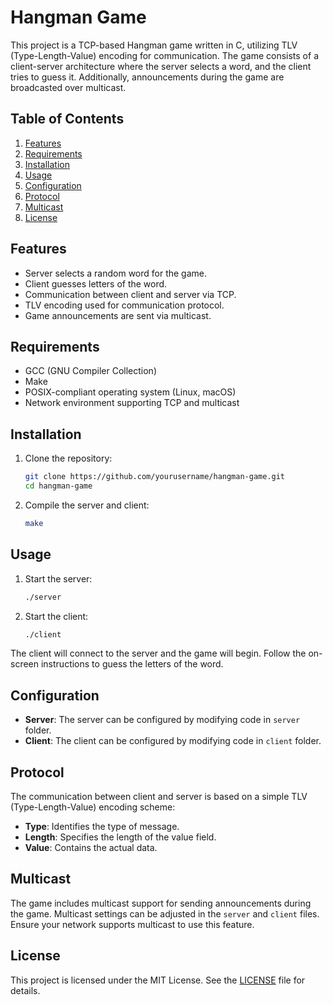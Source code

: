 # Hangman Game

This project is a TCP-based Hangman game written in C, utilizing TLV (Type-Length-Value) encoding for communication. The game consists of a client-server architecture where the server selects a word, and the client tries to guess it. Additionally, announcements during the game are broadcasted over multicast.

## Table of Contents
1. [Features](#features)
2. [Requirements](#requirements)
3. [Installation](#installation)
4. [Usage](#usage)
5. [Configuration](#configuration)
6. [Protocol](#protocol)
7. [Multicast](#multicast)
9. [License](#license)

## Features
- Server selects a random word for the game.
- Client guesses letters of the word.
- Communication between client and server via TCP.
- TLV encoding used for communication protocol.
- Game announcements are sent via multicast.

## Requirements
- GCC (GNU Compiler Collection)
- Make
- POSIX-compliant operating system (Linux, macOS)
- Network environment supporting TCP and multicast

## Installation
1. Clone the repository:
    ```sh
    git clone https://github.com/yourusername/hangman-game.git
    cd hangman-game
    ```

2. Compile the server and client:
    ```sh
    make
    ```

## Usage
1. Start the server:
    ```sh
    ./server
    ```

2. Start the client:
    ```sh
    ./client
    ```

The client will connect to the server and the game will begin. Follow the on-screen instructions to guess the letters of the word.

## Configuration
- **Server**: The server can be configured by modifying code in `server` folder. 
- **Client**: The client can be configured by modifying code in `client` folder. 

## Protocol
The communication between client and server is based on a simple TLV (Type-Length-Value) encoding scheme:
- **Type**: Identifies the type of message.
- **Length**: Specifies the length of the value field.
- **Value**: Contains the actual data.

## Multicast
The game includes multicast support for sending announcements during the game. Multicast settings can be adjusted in the `server` and `client` files. Ensure your network supports multicast to use this feature.

## License
This project is licensed under the MIT License. See the [LICENSE](LICENSE) file for details.
